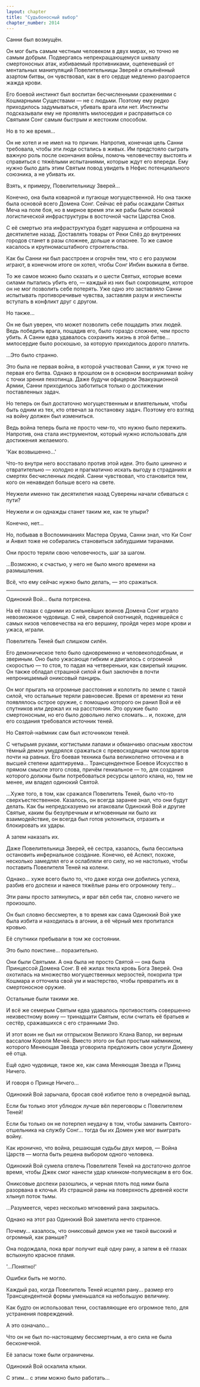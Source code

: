```yaml
---
layout: chapter
title: "Судьбоносный выбор"
chapter_number: 2014
---
```




Санни был возмущён.

Он мог быть самым честным человеком в двух мирах, но точно не самым добрым. Подвергаясь непрекращающемуся шквалу смертоносных атак, избиваемый противниками, оцепеневший от ментальных манипуляций Повелительницы Зверей и опьянённый азартом битвы, он чувствовал, как в его сердце медленно разгорается жажда крови.

Его боевой инстинкт был воспитан бесчисленными сражениями с Кошмарными Существами — не с людьми. Поэтому ему редко приходилось задумываться, убивать врага или нет. Инстинкты подсказывали ему не проявлять милосердия и расправиться со Святыми Сонг самым быстрым и жестоким способом.

Но в то же время...

Он не хотел и не имел на то причин. Напротив, конечная цель Санни требовала, чтобы эти люди остались в живых. Им предстояло сыграть важную роль после окончания войны, помочь человечеству выстоять и справиться с тяжёлыми испытаниями, которые ждут его впереди. Ему нужно было дать этим Святым повод увидеть в Нефис потенциального союзника, а не убивать их.

Взять, к примеру, Повелительницу Зверей...

Конечно, она была коварной и пугающе могущественной. Но она также была основой всего Домена Сонг. Сейчас её рабы осаждали Святых Меча на поле боя, но в мирное время эти же рабы были основой логистической инфраструктуры в восточной части Царства Снов.

С её смертью эта инфраструктура будет нарушена и отброшена на десятилетие назад. Доставлять товары от Реки Слёз до внутренних городов станет в разы сложнее, дольше и опаснее. То же самое касалось и крупномасштабного строительства.

Как бы Санни ни был расстроен и огорчён тем, что с его разумом играют, в конечном итоге он хотел, чтобы Сонг Инбин выжила в битве.

То же самое можно было сказать и о шести Святых, которые всеми силами пытались убить его, — каждый из них был сокровищем, которое он не мог позволить себе потерять. Уже одно это заставляло Санни испытывать противоречивые чувства, заставляя разум и инстинкты вступать в конфликт друг с другом.

Но также...

Он не был уверен, что может позволить себе пощадить этих людей. Ведь победить врага, пощадив его, было гораздо сложнее, чем просто убить. А Санни едва удавалось сохранить жизнь в этой битве... милосердие было роскошью, за которую приходилось дорого платить.

...Это было странно.

Это была не первая война, в которой участвовал Санни, и уж точно не первая его битва. Однако в прошлом он в основном воспринимал войну с точки зрения пехотинца. Даже будучи офицером Эвакуационной Армии, Санни приходилось заботиться только о достижении поставленных задач.

Но теперь он был достаточно могущественным и влиятельным, чтобы быть одним из тех, кто отвечал за постановку задач. Поэтому его взгляд на войну должен был измениться.

Ведь война теперь была не просто чем-то, что нужно было пережить. Напротив, она стала инструментом, который нужно использовать для достижения желаемого.

'Как возвышенно...'

Что-то внутри него восставало против этой идеи. Это было цинично и отвратительно — холодно и прагматично искать выгоду в страданиях и смертях бесчисленных людей. Санни чувствовал, что становится тем, кого он ненавидел больше всего на свете.

Неужели именно так десятилетия назад Суверены начали сбиваться с пути?

Неужели и он однажды станет таким же, как те упыри?

Конечно, нет...

Но, побывав в Воспоминаниях Мастера Орума, Санни знал, что Ки Сонг и Анвил тоже не собирались становиться заблудшими тиранами.

Они просто теряли свою человечность, шаг за шагом.

...Возможно, к счастью, у него не было много времени на размышления.

Всё, что ему сейчас нужно было делать, — это сражаться.

***

Одинокий Вой... была потрясена.

На её глазах с одними из сильнейших воинов Домена Сонг играло невозможное чудовище. С ней, свирепой охотницей, поднявшейся с самых низов человечества на его вершину, пройдя через море крови и ужаса, играли.

Повелитель Теней был слишком силён.

Его демоническое тело было одновременно и человекоподобным, и звериным. Оно было ужасающе гибким и двигалось с огромной скоростью — то стоя, то падая на четвереньки, как свирепый хищник. Он также обладал страшной силой и был заключён в почти непроницаемый ониксовый панцирь.

Он мог прыгать на огромные расстояния и колотить по земле с такой силой, что остальные теряли равновесие. Время от времени из тени появлялось острое оружие, с помощью которого он ранил Вой и её спутников или держал их на расстоянии. Это оружие было смертоносным, но его было довольно легко сломать... и, похоже, для его создания требовался источник теней.

Но Святой-наёмник сам был источником теней.

С четырьмя руками, когтистыми лапами и обманчиво опасным хвостом тёмный демон умудрялся сражаться с превосходящим числом врагов почти на равных. Его боевая техника была великолепно отточена и в высшей степени адаптируема... Трансцендентное Боевое Искусство в прямом смысле этого слова, причём гениальное — то, для создания которого должны были потребоваться ресурсы целого клана, но, тем не менее, им владел одинокий Святой.

...Хуже того, в том, как сражался Повелитель Теней, было что-то сверхъестественное. Казалось, он всегда заранее знал, что они будут делать. Как бы непредсказуемо ни атаковали Одинокий Вой и другие Святые, каким бы безупречным и мгновенным ни было их взаимодействие, он всегда был готов уклониться, отразить и блокировать их удары.

А затем наказать их.

Даже Повелительница Зверей, её сестра, казалось, была бессильна остановить инфернальное создание. Конечно, её Аспект, похоже, несколько замедлял его и ослабляли его силу, но не настолько, чтобы поставить Повелителя Теней на колени.

Однако... хуже всего было то, что даже когда они добились успеха, разбив его доспехи и нанеся тяжёлые раны его огромному телу...

Эти раны просто затянулись, и враг вёл себя так, словно ничего не произошло.

Он был словно бессмертен, в то время как сама Одинокий Вой уже была избита и находилась в агонии, а её чёрный мех пропитался кровью.

Её спутники пребывали в том же состоянии.

Это было поистине... поразительно.

Они были Святыми. А она была не просто Святой — она была Принцессой Домена Сонг. В её жилах текла кровь Бога Зверей. Она охотилась на множество могущественных мерзостей, покорила три Кошмара и отточила свой ум и мастерство, чтобы превратить их в смертоносное оружие.

Остальные были такими же.

И всё же семерым Святым едва удавалось противостоять совершенно неизвестному воину — тринадцати Святым, если считать её братьев и сестёр, сражавшихся с его странными Эхо.

И этот воин не был ни отпрыском Великого Клана Валор, ни верным вассалом Короля Мечей. Вместо этого он был простым наёмником, которого Меняющая Звезда уговорила предложить свои услуги Домену её отца.

Ещё одно чудовище, такое же, как сама Меняющая Звезда и Принц Ничего.

И говоря о Принце Ничего...

Одинокий Вой зарычала, бросая своё избитое тело в очередной выпад.

Если бы только этот ублюдок лучше вёл переговоры с Повелителем Теней!

Если бы только он не потерпел неудачу в том, чтобы заманить Святого-отшельника на службу Сонг... тогда бы их Домен уже мог выиграть войну.

Как иронично, что война, решающая судьбы двух миров, — Война Царств — могла быть решена выбором одного человека.

Одинокий Вой сумела отвлечь Повелителя Теней на достаточно долгое время, чтобы Джек смог нанести удар клинком-полумесяцем в его бок.

Ониксовые доспехи разошлись, и черная плоть под ними была разорвана в клочья. Из страшной раны на поверхность древней кости хлынул поток тьмы.

...Разумеется, через несколько мгновений рана закрылась.

Однако на этот раз Одинокий Вой заметила нечто странное.

Почему... казалось, что ониксовый демон уже не такой высокий и огромный, как раньше?

Она подождала, пока враг получит ещё одну рану, а затем в её глазах вспыхнуло красное пламя.

'…Понятно!'

Ошибки быть не могло.

Каждый раз, когда Повелитель Теней исцелял рану... размер его Трансцендентной формы уменьшался на небольшую величину.

Как будто он использовал тени, составляющие его огромное тело, для устранения повреждений.

А это означало...

Что он не был по-настоящему бессмертным, а его сила не была бесконечной.

Её запасы тоже были ограничены.

Одинокий Вой оскалила клыки.

С этим... с этим можно было работать...

